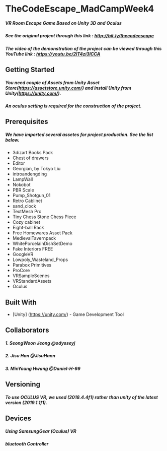 # TheCodeEscape_MadCampWeek4
##### VR Room Escape Game Based on Unity 3D and Oculus
##### See the original project through this link : http://bit.ly/thecodeescape
##### The video of the demonstration of the project can be viewed through this YouTube link : https://youtu.be/2lT4zi3lCCA

## Getting Started
##### You need couple of Assets from Unity Asset Store(https://assetstore.unity.com/) and install Unity from Unity(https://unity.com/).
##### An oculus setting is required for the construction of the project.

## Prerequisites
##### We have imported several assetes for project production. See the list below.
- 3dizart Books Pack
- Chest of drawers
- Editor
- Georgian, by Tokyo Liu
- introandengding
- LampWall
- Nokobot
- PBR Scale
- Pump_Shotgun_01
- Retro Cablinet
- sand_clock
- TextMesh Pro
- Tiny Chess Stone Chess Piece
- Cozy cabinet
- Eight-ball Rack
- Free Homewares Asset Pack
- MedievalTavernpack
- WhitePorcelainDishSetDemo
- Fake Interiors FREE
- GoogleVR
- Lowpoly_Wasteland_Props
- Parabox Primitives
- ProCore
- VRSampleScenes
- VRStandardAssets
- Oculus

## Built With
* [Unity] (https://unity.com/) - Game Development Tool

## Collaborators
##### 1. SeongWoon Jeong @odysseyj
##### 2. Jisu Han @JisuHann
##### 3. MinYoung Hwang @Daniel-H-99

## Versioning
##### To use OCULUS VR, we used (2018.4.4f1) rather than unity of the latest version (2019.1.1f1).

## Devices
##### Using SamsungGear (Oculus) VR
##### bluetooth Controller
